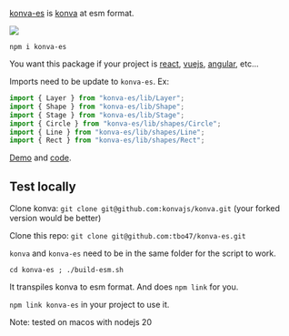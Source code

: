[konva-es](https://github.com/tbo47/konva-es/) is [konva](https://github.com/konvajs/konva) at esm format.

<img src="https://img.shields.io/npm/dw/konva-es.svg?logo=npm&logoColor=fff&label=NPM+package&color=limegreen" />

`npm i konva-es`

You want this package if your project is [react](https://react.dev/), [vuejs](https://vuejs.org/), [angular](https://angular.dev/), etc...

Imports need to be update to `konva-es`. Ex:

```javascript
import { Layer } from "konva-es/lib/Layer";
import { Shape } from "konva-es/lib/Shape";
import { Stage } from "konva-es/lib/Stage";
import { Circle } from "konva-es/lib/shapes/Circle";
import { Line } from "konva-es/lib/shapes/Line";
import { Rect } from "konva-es/lib/shapes/Rect";
```

[Demo](https://tbo47.github.io/konva-esm_example1/) and [code](https://github.com/tbo47/tbo47.github.io/blob/main/konva-esm_example1/index.js).

## Test locally

Clone konva: `git clone git@github.com:konvajs/konva.git` (your forked version would be better)

Clone this repo: `git clone git@github.com:tbo47/konva-es.git`

`konva` and `konva-es` need to be in the same folder for the script to work.

`cd konva-es ; ./build-esm.sh`

It transpiles konva to esm format. And does `npm link` for you.

`npm link konva-es` in your project to use it.

Note: tested on macos with nodejs 20

